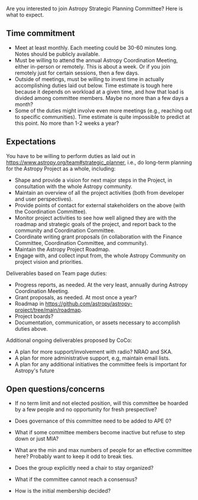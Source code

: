 Are you interested to join Astropy Strategic Planning Committee?
Here is what to expect.

## Time commitment

* Meet at least monthly. Each meeting could be 30-60 minutes long.
  Notes should be publicly available.
* Must be willing to attend the annual Astropy Coordination Meeting, either
  in-person or remotely. This is about a week. Or if you join remotely just
  for certain sessions, then a few days.
* Outside of meetings, must be willing to invest time in actually accomplishing
  duties laid out below. Time estimate is tough here because it depends on
  workload at a given time, and how that load is divided among committee members.
  Maybe no more than a few days a month?
* Some of the duties might involve even more meetings (e.g., reaching out to
  specific communities). Time estimate is quite impossible to predict at this point.
  No more than 1-2 weeks a year?

## Expectations

You have to be willing to perform duties as laid out in https://www.astropy.org/team#strategic_planner,
i.e., do long-term planning for the Astropy Project as a whole, including:

* Shape and provide a vision for next major steps in the Project, in consultation with the whole Astropy community.
* Maintain an overview of all the project activities (both from developer and user perspectives).
* Provide points of contact for external stakeholders on the above (with the Coordination Committee).
* Monitor project activities to see how well aligned they are with the roadmap and strategic goals of the project, and report back to the community and Coordination Committee.
* Coordinate writing grant proposals (in collaboration with the Finance Committee, Coordination Committee, and community).
* Maintain the Astropy Project Roadmap.
* Engage with, and collect input from, the whole Astropy Community on project vision and priorities.

Deliverables based on Team page duties:

* Progress reports, as needed. At the very least, annually during Astropy Coordination Meeting.
* Grant proposals, as needed. At most once a year?
* Roadmap in https://github.com/astropy/astropy-project/tree/main/roadmap.
* Project boards?
* Documentation, communication, or assets necessary to accomplish duties above.

Additional ongoing deliverables proposed by CoCo:


* A plan for more support/involvement with radio? NRAO and SKA.
* A plan for more administrative support, e.g, maintain email lists.
* A plan for any additional initiatives the committee feels is important for Astropy's future

## Open questions/concerns

* If no term limit and not elected position, will this committee be hoarded by a few people
  and no opportunity for fresh prespective?
* Does governance of this committee need to be added to APE 0?
* What if some committee members become inactive but refuse to step down or just MIA?
* What are the min and max numbers of people for an effective committee here? Probably want to keep it odd to break ties. 
* Does the group explicitly need a chair to stay organized?

* What if the committee cannot reach a consensus?
* How is the initial membership decided?
